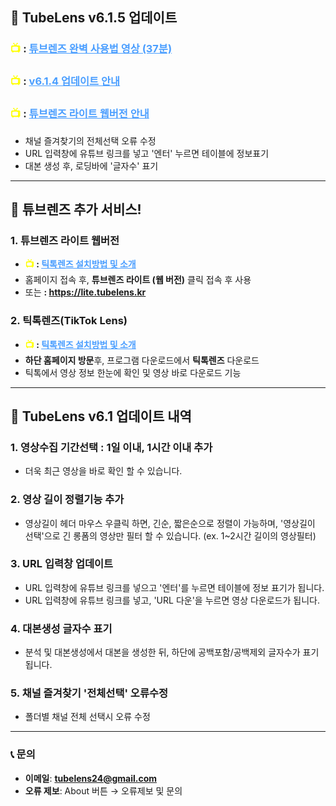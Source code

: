 ## 🚀 TubeLens v6.1.5 업데이트
### <span style="color: #ffff00; font-weight: bold;">📺 </span>: <a href="https://youtu.be/_U0ZlWsQC2w" style="color: #4a9eff; text-decoration: underline;">튜브렌즈 완벽 사용법 영상 (37분)</a>
### <span style="color: #ffff00; font-weight: bold;">📺 </span>: <a href="https://youtu.be/aD0_NP629DE" style="color: #4a9eff; text-decoration: underline;">v6.1.4 업데이트 안내</a>
### <span style="color: #ffff00; font-weight: bold;">📺 </span>: <a href="https://youtu.be/PKTwdt32soQ" style="color: #4a9eff; text-decoration: underline;">튜브렌즈 라이트 웹버전 안내</a>
- 채널 즐겨찾기의 전체선택 오류 수정
- URL 입력창에 유튜브 링크를 넣고 '엔터' 누르면 테이블에 정보표기
- 대본 생성 후, 로딩바에 '글자수' 표기

---

## 🚀 튜브렌즈 추가 서비스!

### 1. 튜브렌즈 라이트 웹버전
- **<span style="color: #ffff00; font-weight: bold;">📺 </span>: <a href="https://youtu.be/PKTwdt32soQ" style="color: #4a9eff; text-decoration: underline;">틱톡렌즈 설치방법 및 소개</a>**
- 홈페이지 접속 후, **튜브렌즈 라이트 (웹 버전)** 클릭 접속 후 사용
- 또는 **<span style="color: #ffff00; font-weight: bold;"></span>: <a href="https://lite.tubelens.kr" style="color: #4a9eff; text-decoration: underline;">https://lite.tubelens.kr</a>**

### 2. 틱톡렌즈(TikTok Lens)
- **<span style="color: #ffff00; font-weight: bold;">📺 </span>: <a href="https://youtu.be/nFI9PUbbTUQ" style="color: #4a9eff; text-decoration: underline;">틱톡렌즈 설치방법 및 소개</a>**
- **하단 홈페이지 방문**후, 프로그램 다운로드에서 **틱톡렌즈** 다운로드
- 틱톡에서 영상 정보 한눈에 확인 및 영상 바로 다운로드 기능

---

## 🚀 TubeLens v6.1 업데이트 내역

### 1. 영상수집 기간선택 : 1일 이내, 1시간 이내 추가
- 더욱 최근 영상을 바로 확인 할 수 있습니다.
  
### 2. 영상 길이 정렬기능 추가
- 영상길이 헤더 마우스 우클릭 하면, 긴순, 짧은순으로 정렬이 가능하며, '영상길이 선택'으로 긴 롱폼의 영상만 필터 할 수 있습니다.
  (ex. 1~2시간 길이의 영상필터)

### 3. URL 입력창 업데이트
- URL 입력창에 유튜브 링크를 넣으고 '엔터'를 누르면 테이블에 정보 표기가 됩니다.
- URL 입력창에 유튜브 링크를 넣고, 'URL 다운'을 누르면 영상 다운로드가 됩니다.

### 4. 대본생성 글자수 표기
- 분석 및 대본생성에서 대본을 생성한 뒤, 하단에 공백포함/공백제외 글자수가 표기됩니다.

### 5. 채널 즐겨찾기 '전체선택' 오류수정
- 폴더별 채널 전체 선택시 오류 수정  

---

### 📞 **문의**

- **이메일**: **tubelens24@gmail.com**
- **오류 제보**: About 버튼 → 오류제보 및 문의
